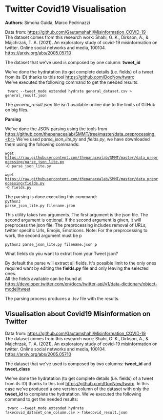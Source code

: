# Twitter Covid19 Visualisation

<b>Authors</b>: Simona Guida, Marco Pedrinazzi

Data from: https://github.com/Gautamshahi/Misinformation_COVID-19<br>
The dataset comes from this research work: Shahi, G. K., Dirkson, A., & Majchrzak, T. A. (2021). An exploratory study of covid-19 misinformation on twitter. Online social networks and media, 100104. https://arxiv.org/abs/2005.05710<br>

The dataset that we've used is composed by one column: <b>tweet_id</b>

We've done the hydratation (to get complete details (i.e. fields) of a tweet from its ID) thanks to this tool https://github.com/DocNow/twarc <br>
We've executed the following command to get the needed results:<br>

<code> twarc --tweet_mode extended hydrate general_dataset.csv > general_result.json
</code>
<br>

The <i>general_result.json</i> file isn't available online due to the limits of GitHub on big files.

<b>Parsing</b><br>

We've done the JSON parsing using the tools from https://github.com/thepanacealab/SMMT/tree/master/data_preprocessing.<br>
We've used <i>parse_json_lite.py</i> and <i>fields.py</i>, we have downloaded them using the following commands:<br>

<code>wget https://raw.githubusercontent.com/thepanacealab/SMMT/master/data_preprocessing/parse_json_lite.py -O parse_json_lite.py</code>
<br>

<code>wget https://raw.githubusercontent.com/thepanacealab/SMMT/master/data_preprocessing/fields.py -O fields.py</code>
<br>

The parsing is done executing this command:<br>
<code>python3 parse_json_lite.py filename.json</code><br>

This utility takes two arguments. The first argument is the json file. The second argument is optional. If the second argument is given, it will preprocess the json file. The preprocessing includes removal of URLs, twitter specific Urls, Emojis, Emoticons.
Note: For the preprocessing to work, the second argument must be p

<code>python3 parse_json_lite.py filename.json p</code><br>

What fields do you want to extrat from your Tweet json?

By default the parse will extract all fields. It's possible limit to the only ones required want by editing the <b>fields.py</b> file and only leaving the selected ones.
<br>
All the fields available can be found at https://developer.twitter.com/en/docs/twitter-api/v1/data-dictionary/object-model/tweet

The parsing process produces a .tsv file with the results.


<h2>Visualisation about Covid19 Misinformation on Twitter</h2>

Data from: https://github.com/Gautamshahi/Misinformation_COVID-19 <br>
The dataset comes from this research work: Shahi, G. K., Dirkson, A., & Majchrzak, T. A. (2021). An exploratory study of covid-19 misinformation on twitter. Online social networks and media, 100104. https://arxiv.org/abs/2005.05710<br>

The dataset that we've used is composed by two columns: <b>tweet_id</b> and <b>tweet_class</b><br>

We've done the hydratation (to get complete details (i.e. fields) of a tweet from its ID) thanks to this tool https://github.com/DocNow/twarc. In this case we've produced a one version column of the dataset with only the <b>tweet_id</b> to complete the hydratation.
We've executed the following command to get the needed results:<br>

<code> twarc --tweet_mode extended hydrate fakecovid_dataset_one_column.csv > fakecovid_result.json
</code>
<br>